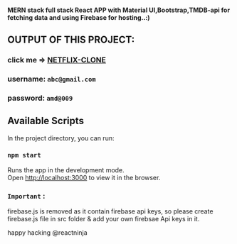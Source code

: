 #### MERN stack full stack React APP with Material UI,Bootstrap,TMDB-api for fetching data and using Firebase for hosting..:)

## OUTPUT OF THIS PROJECT:

### click me => [NETFLIX-CLONE](https://netflix-clone-kd.web.app)
### username: `abc@gmail.com`
### password: `amd@009`

## Available Scripts

In the project directory, you can run:

### `npm start`

Runs the app in the development mode.<br />
Open [http://localhost:3000](http://localhost:3000) to view it in the browser.


### `Important` :
firebase.js is removed as it contain firebase api keys, so please create firebase.js file in src folder & add your own firebsae Api keys in it.


happy hacking @reactninja
